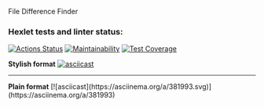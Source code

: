 File Difference Finder

### Hexlet tests and linter status:
[![Actions Status](https://github.com/denbon05/backend-project-lvl2/workflows/hexlet-check/badge.svg)](https://github.com/denbon05/backend-project-lvl2/actions)
[![Maintainability](https://api.codeclimate.com/v1/badges/a5c40ba67538b7e12433/maintainability)](https://codeclimate.com/github/denbon05/backend-project-lvl2/maintainability)
[![Test Coverage](https://api.codeclimate.com/v1/badges/a5c40ba67538b7e12433/test_coverage)](https://codeclimate.com/github/denbon05/backend-project-lvl2/test_coverage)

<b>Stylish format</b>
[![asciicast](https://asciinema.org/a/381801.svg)](https://asciinema.org/a/381801)
<hr>
<b>Plain format</b>
[![asciicast](https://asciinema.org/a/381993.svg)](https://asciinema.org/a/381993)
